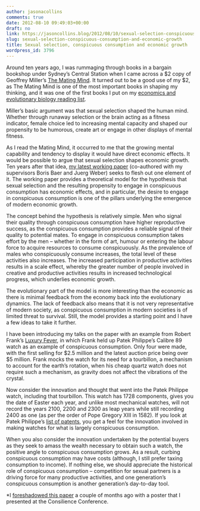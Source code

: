 ```yaml
---
author: jasonacollins
comments: true
date: 2012-08-10 09:49:03+00:00
draft: no
link: https://jasoncollins.blog/2012/08/10/sexual-selection-conspicuous-consumption-and-economic-growth/
slug: sexual-selection-conspicuous-consumption-and-economic-growth
title: Sexual selection, conspicuous consumption and economic growth
wordpress_id: 3796
---
```


Around ten years ago, I was rummaging through books in a bargain bookshop under Sydney’s Central Station when I came across a $2 copy of Geoffrey Miller’s [The Mating Mind](http://www.amazon.com/gp/product/038549517X/ref=as_li_ss_tl?ie=UTF8&camp=1789&creative=390957&creativeASIN=038549517X&linkCode=as2&tag=evolvieconom-20). It turned out to be a good use of my $2, as The Mating Mind is one of the most important books in shaping my thinking, and it was one of the first books I put on my [economics and evolutionary biology reading list](https://jasoncollins.blog/economics-and-evolutionary-biology-reading-list/).

Miller’s basic argument was that sexual selection shaped the human mind. Whether through runaway selection or the brain acting as a fitness indicator, female choice led to increasing mental capacity and shaped our propensity to be humorous, create art or engage in other displays of mental fitness.

As I read the Mating Mind, it occurred to me that the growing mental capability and tendency to display it would have direct economic effects. It would be possible to argue that sexual selection shapes economic growth. Ten years after that idea, [my latest working paper](http://papers.ssrn.com/sol3/papers.cfm?abstract_id=2111740) (co-authored with my supervisors Boris Baer and Juerg Weber) seeks to flesh out one element of it. The working paper provides a theoretical model for the hypothesis that sexual selection and the resulting propensity to engage in conspicuous consumption has economic effects, and in particular, the desire to engage in conspicuous consumption is one of the pillars underlying the emergence of modern economic growth.

The concept behind the hypothesis is relatively simple. Men who signal their quality through conspicuous consumption have higher reproductive success, as the conspicuous consumption provides a reliable signal of their quality to potential mates. To engage in conspicuous consumption takes effort by the men – whether in the form of art, humour or entering the labour force to acquire resources to consume conspicuously. As the prevalence of males who conspicuously consume increases, the total level of these activities also increases. The increased participation in productive activities results in a scale effect, whereby the greater number of people involved in creative and productive activities results in increased technological progress, which underlies economic growth.

The evolutionary part of the model is more interesting than the economic as there is minimal feedback from the economy back into the evolutionary dynamics. The lack of feedback also means that it is not very representative of modern society, as conspicuous consumption in modern societies is of limited threat to survival. Still, the model provides a starting point and I have a few ideas to take it further.

I have been introducing my talks on the paper with an example from Robert Frank’s [Luxury Fever](https://jasoncollins.blog/2012/01/28/franks-luxury-fever/), in which Frank held up Patek Philippe’s Calibre 89 watch as an example of conspicuous consumption. Only four were made, with the first selling for $2.5 million and the latest auction price being over $5 million. Frank mocks the watch for its need for a tourbillon, a mechanism to account for the earth’s rotation, when his cheap quartz watch does not require such a mechanism, as gravity does not affect the vibrations of the crystal.

Now consider the innovation and thought that went into the Patek Philippe watch, including that tourbillon. This watch has 1728 components, gives you the date of Easter each year, and unlike most mechanical watches, will not record the years 2100, 2200 and 2300 as leap years while still recording 2400 as one (as per the order of Pope Gregory XIII in 1582). If you look at Patek Philippe’s [list of patents](http://www.patek.com/contents/default/en/patents.html), you get a feel for the innovation involved in making watches for what is largely conspicuous consumption.

When you also consider the innovation undertaken by the potential buyers as they seek to amass the wealth necessary to obtain such a watch, the positive angle to conspicuous consumption grows. As a result, curbing conspicuous consumption may have costs (although, I still prefer taxing consumption to income). If nothing else, we should appreciate the historical role of conspicuous consumption – competition for sexual partners is a driving force for many productive activities, and one generation’s conspicuous consumption is another generation’s day-to-day tool.

*I [foreshadowed this paper](https://jasoncollins.blog/2012/04/conspicuous-consumption-and-economic-growth/) a couple of months ago with a poster that I presented at the Consilience Conference.
